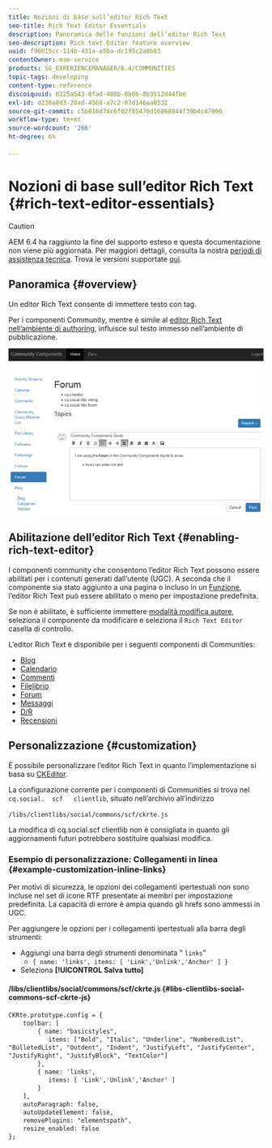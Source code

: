 ```yaml
---
title: Nozioni di base sull’editor Rich Text
seo-title: Rich Text Editor Essentials
description: Panoramica delle funzioni dell’editor Rich Text
seo-description: Rich text Editor feature overview
uuid: f96015cc-114b-431a-a5ba-dc195c2a0b83
contentOwner: msm-service
products: SG_EXPERIENCEMANAGER/6.4/COMMUNITIES
topic-tags: developing
content-type: reference
discoiquuid: 0225a543-0fad-488b-8b0b-8b3512d44fbe
exl-id: d236a8d3-20ad-4568-a7c2-87d146aa0532
source-git-commit: c5b816d74c6f02f85476d16868844f39b4c47996
workflow-type: tm+mt
source-wordcount: '266'
ht-degree: 6%

---
```


# Nozioni di base sull’editor Rich Text {#rich-text-editor-essentials}

>[!CAUTION]
>
>AEM 6.4 ha raggiunto la fine del supporto esteso e questa documentazione non viene più aggiornata. Per maggiori dettagli, consulta la nostra [periodi di assistenza tecnica](https://helpx.adobe.com/it/support/programs/eol-matrix.html). Trova le versioni supportate [qui](https://experienceleague.adobe.com/docs/).

## Panoramica {#overview}

Un editor Rich Text consente di immettere testo con tag.

Per i componenti Community, mentre è simile al [editor Rich Text nell’ambiente di authoring](../../help/sites-authoring/rich-text-editor.md), influisce sul testo immesso nell’ambiente di pubblicazione.

![chlimage_1-410](assets/chlimage_1-410.png)

## Abilitazione dell’editor Rich Text {#enabling-rich-text-editor}

I componenti community che consentono l’editor Rich Text possono essere abilitati per i contenuti generati dall’utente (UGC). A seconda che il componente sia stato aggiunto a una pagina o incluso in un [Funzione](functions.md), l’editor Rich Text può essere abilitato o meno per impostazione predefinita.

Se non è abilitato, è sufficiente immettere [modalità modifica autore](sites-console.md#authoring-site-content), seleziona il componente da modificare e seleziona il `Rich Text Editor` casella di controllo.

L’editor Rich Text è disponibile per i seguenti componenti di Communities:

* [Blog](blog-feature.md)
* [Calendario](calendar.md)
* [Commenti](comments.md)
* [Filelibrio](file-library.md)
* [Forum](forum.md)
* [Messaggi](configure-messaging.md)
* [D/R](working-with-qna.md)
* [Recensioni](reviews.md)

## Personalizzazione {#customization}

È possibile personalizzare l’editor Rich Text in quanto l’implementazione si basa su [CKEditor](https://www.ckeditor.com/).

La configurazione corrente per i componenti di Communities si trova nel `cq.social.  scf   clientlib`, situato nell’archivio all’indirizzo

`/libs/clientlibs/social/commons/scf/ckrte.js`

La modifica di cq.social.scf clientlib non è consigliata in quanto gli aggiornamenti futuri potrebbero sostituire qualsiasi modifica.

### Esempio di personalizzazione: Collegamenti in linea {#example-customization-inline-links}

Per motivi di sicurezza, le opzioni dei collegamenti ipertestuali non sono incluse nel set di icone RTF presentate ai membri per impostazione predefinita. La capacità di errore è ampia quando gli hrefs sono ammessi in UGC.

Per aggiungere le opzioni per i collegamenti ipertestuali alla barra degli strumenti:

* Aggiungi una barra degli strumenti denominata &quot; `links`&quot;
   * `{ name: 'links', items: [ 'Link','Unlink','Anchor' ] }`
* Seleziona **[!UICONTROL Salva tutto]**

#### /libs/clientlibs/social/commons/scf/ckrte.js {#libs-clientlibs-social-commons-scf-ckrte-js}

```
CKRte.prototype.config = {
    toolbar: [
        { name: "basicstyles",
           items: ["Bold", "Italic", "Underline", "NumberedList", "BulletedList", "Outdent", "Indent", "JustifyLeft", "JustifyCenter", "JustifyRight", "JustifyBlock", "TextColor"]
        },
        { name: 'links', 
           items: [ 'Link','Unlink','Anchor' ] 
        }
    ],
    autoParagraph: false,
    autoUpdateElement: false,
    removePlugins: "elementspath",
    resize_enabled: false
};
```
